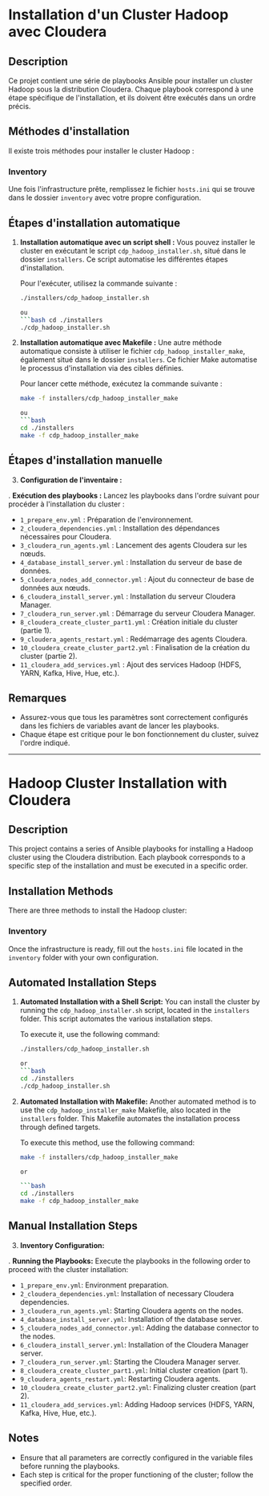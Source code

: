 # Installation d'un Cluster Hadoop avec Cloudera

## Description
Ce projet contient une série de playbooks Ansible pour installer un cluster Hadoop sous la distribution Cloudera. Chaque playbook correspond à une étape spécifique de l'installation, et ils doivent être exécutés dans un ordre précis.

## Méthodes d'installation

Il existe trois méthodes pour installer le cluster Hadoop :

### Inventory

Une fois l'infrastructure prête, remplissez le fichier `hosts.ini` qui se trouve dans le dossier `inventory` avec votre propre configuration.

## Étapes d'installation automatique

1. **Installation automatique avec un script shell :**
   Vous pouvez installer le cluster en exécutant le script `cdp_hadoop_installer.sh`, situé dans le dossier `installers`. Ce script automatise les différentes étapes d'installation.

   Pour l'exécuter, utilisez la commande suivante :
   ```bash
   ./installers/cdp_hadoop_installer.sh
   
   ou
   ```bash cd ./installers
   ./cdp_hadoop_installer.sh

2. **Installation automatique avec Makefile :**
   Une autre méthode automatique consiste à utiliser le fichier `cdp_hadoop_installer_make`, également situé dans le dossier `installers`. Ce fichier Make automatise le processus d'installation via des cibles définies.

   Pour lancer cette méthode, exécutez la commande suivante :
   ```bash
   make -f installers/cdp_hadoop_installer_make
   
   ou
   ```bash
   cd ./installers
   make -f cdp_hadoop_installer_make

## Étapes d'installation manuelle

3. **Configuration de l'inventaire :**

. **Exécution des playbooks :**
   Lancez les playbooks dans l'ordre suivant pour procéder à l'installation du cluster :

   - `1_prepare_env.yml` : Préparation de l'environnement.
   - `2_cloudera_dependencies.yml` : Installation des dépendances nécessaires pour Cloudera.
   - `3_cloudera_run_agents.yml` : Lancement des agents Cloudera sur les nœuds.
   - `4_database_install_server.yml` : Installation du serveur de base de données.
   - `5_cloudera_nodes_add_connector.yml` : Ajout du connecteur de base de données aux nœuds.
   - `6_cloudera_install_server.yml` : Installation du serveur Cloudera Manager.
   - `7_cloudera_run_server.yml` : Démarrage du serveur Cloudera Manager.
   - `8_cloudera_create_cluster_part1.yml` : Création initiale du cluster (partie 1).
   - `9_cloudera_agents_restart.yml` : Redémarrage des agents Cloudera.
   - `10_cloudera_create_cluster_part2.yml` : Finalisation de la création du cluster (partie 2).
   - `11_cloudera_add_services.yml` : Ajout des services Hadoop (HDFS, YARN, Kafka, Hive, Hue, etc.).

## Remarques

- Assurez-vous que tous les paramètres sont correctement configurés dans les fichiers de variables avant de lancer les playbooks.
- Chaque étape est critique pour le bon fonctionnement du cluster, suivez l'ordre indiqué.


__________________________________________________________________________________________________________________________________


# Hadoop Cluster Installation with Cloudera

## Description
This project contains a series of Ansible playbooks for installing a Hadoop cluster using the Cloudera distribution. Each playbook corresponds to a specific step of the installation and must be executed in a specific order.

## Installation Methods

There are three methods to install the Hadoop cluster:

### Inventory

Once the infrastructure is ready, fill out the `hosts.ini` file located in the `inventory` folder with your own configuration.

## Automated Installation Steps

1. **Automated Installation with a Shell Script:**
   You can install the cluster by running the `cdp_hadoop_installer.sh` script, located in the `installers` folder. This script automates the various installation steps.

   To execute it, use the following command:
   ```bash
   ./installers/cdp_hadoop_installer.sh
   
   or
   ```bash
   cd ./installers
   ./cdp_hadoop_installer.sh

2. **Automated Installation with Makefile:**
   Another automated method is to use the `cdp_hadoop_installer_make` Makefile, also located in the `installers` folder. This Makefile automates the installation process through defined targets.

   To execute this method, use the following command:
   ```bash
   make -f installers/cdp_hadoop_installer_make
   
   or

   ```bash
   cd ./installers
   make -f cdp_hadoop_installer_make

## Manual Installation Steps

3. **Inventory Configuration:**

. **Running the Playbooks:**
   Execute the playbooks in the following order to proceed with the cluster installation:

   - `1_prepare_env.yml`: Environment preparation.
   - `2_cloudera_dependencies.yml`: Installation of necessary Cloudera dependencies.
   - `3_cloudera_run_agents.yml`: Starting Cloudera agents on the nodes.
   - `4_database_install_server.yml`: Installation of the database server.
   - `5_cloudera_nodes_add_connector.yml`: Adding the database connector to the nodes.
   - `6_cloudera_install_server.yml`: Installation of the Cloudera Manager server.
   - `7_cloudera_run_server.yml`: Starting the Cloudera Manager server.
   - `8_cloudera_create_cluster_part1.yml`: Initial cluster creation (part 1).
   - `9_cloudera_agents_restart.yml`: Restarting Cloudera agents.
   - `10_cloudera_create_cluster_part2.yml`: Finalizing cluster creation (part 2).
   - `11_cloudera_add_services.yml`: Adding Hadoop services (HDFS, YARN, Kafka, Hive, Hue, etc.).

## Notes

- Ensure that all parameters are correctly configured in the variable files before running the playbooks.
- Each step is critical for the proper functioning of the cluster; follow the specified order.
